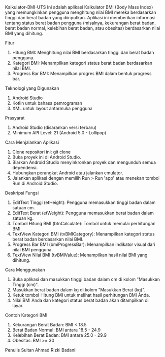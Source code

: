 Kalkulator-BMI-UTS
Ini adalah aplikasi Kalkulator BMI (Body Mass Index) yang memungkinkan pengguna menghitung nilai BMI mereka berdasarkan tinggi dan berat badan yang diinputkan. Aplikasi ini memberikan informasi tentang status berat badan pengguna (misalnya, kekurangan berat badan, berat badan normal, kelebihan berat badan, atau obesitas) berdasarkan nilai BMI yang dihitung.

Fitur
1. Hitung BMI: Menghitung nilai BMI berdasarkan tinggi dan berat badan pengguna.
2. Kategori BMI: Menampilkan kategori status berat badan berdasarkan nilai BMI.
3. Progress Bar BMI: Menampilkan progres BMI dalam bentuk progress bar.

Teknologi yang Digunakan
1. Android Studio
2. Kotlin untuk bahasa pemrograman
3. XML untuk layout antarmuka pengguna

Prasyarat
1. Android Studio (disarankan versi terbaru)
2. Minimum API Level: 21 (Android 5.0 - Lollipop)

Cara Menjalankan Aplikasi
1. Clone repositori ini:
git clone <repository-url>
2. Buka proyek ini di Android Studio.
3. Biarkan Android Studio menyinkronkan proyek dan mengunduh semua dependensi.
4. Hubungkan perangkat Android atau jalankan emulator.
5. Jalankan aplikasi dengan memilih Run > Run 'app' atau menekan tombol Run di Android Studio.

Deskripsi Fungsi
1. EditText Tinggi (etHeight): Pengguna memasukkan tinggi badan dalam satuan cm.
2. EditText Berat (etWeight): Pengguna memasukkan berat badan dalam satuan kg.
3. Tombol Hitung BMI (btnCalculate): Tombol untuk memulai perhitungan BMI.
4. TextView Kategori BMI (tvBMICategory): Menampilkan kategori status berat badan berdasarkan nilai BMI.
5. Progress Bar BMI (bmiProgressBar): Menampilkan indikator visual dari nilai BMI pengguna.
6. TextView Nilai BMI (tvBMIValue): Menampilkan hasil nilai BMI yang dihitung.

Cara Menggunakan
1. Buka aplikasi dan masukkan tinggi badan dalam cm di kolom "Masukkan Tinggi (cm)".
2. Masukkan berat badan dalam kg di kolom "Masukkan Berat (kg)".
3. Ketuk tombol Hitung BMI untuk melihat hasil perhitungan BMI Anda.
4. Nilai BMI Anda dan kategori status berat badan akan ditampilkan di layar.

Contoh Kategori BMI
1. Kekurangan Berat Badan: BMI < 18.5
2. Berat Badan Normal: BMI antara 18.5 - 24.9
3. Kelebihan Berat Badan: BMI antara 25.0 - 29.9
4. Obesitas: BMI >= 30

Penulis
Sultan Ahmad Rizki Badani
